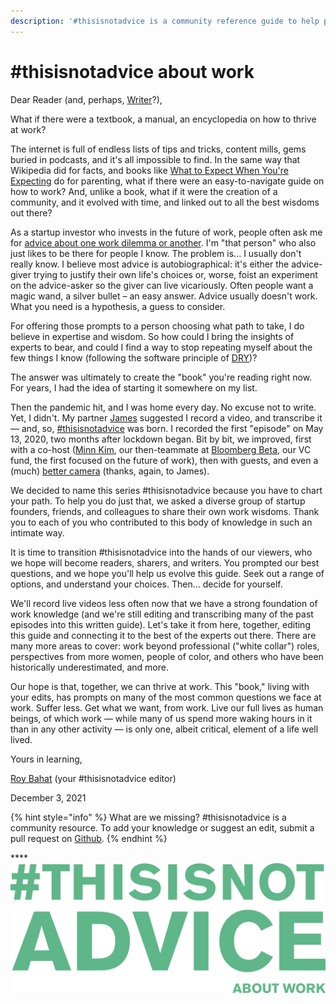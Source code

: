 ```yaml
---
description: '#thisisnotadvice is a community reference guide to help people at work.'
---
```


# #thisisnotadvice about work

Dear Reader (and, perhaps, [Writer](https://www.thisisnotadvice.work/contribute-your-own-thisisnotadvice)?),

What if there were a textbook, a manual, an encyclopedia on how to thrive at work?

The internet is full of endless lists of tips and tricks, content mills, gems buried in podcasts, and it's all impossible to find. In the same way that Wikipedia did for facts, and books like [What to Expect When You're Expecting](https://www.amazon.com/What-Expect-When-Youre-Expecting/dp/0761148574/ref=asc\_df\_0761148574/?tag=hyprod-20\&linkCode=df0\&hvadid=312130960442\&hvpos=\&hvnetw=g\&hvrand=16872339124321040207\&hvpone=\&hvptwo=\&hvqmt=\&hvdev=c\&hvdvcmdl=\&hvlocint=\&hvlocphy=9031970\&hvtargid=pla-489589977276\&psc=1) do for parenting, what if there were an easy-to-navigate guide on how to work? And, unlike a book, what if it were the creation of a community, and it evolved with time, and linked out to all the best wisdoms out there?

As a startup investor who invests in the future of work, people often ask me for [advice about one work dilemma or another](https://also.roybahat.com/would-you-like-career-advice-ac8314f2ea8f). I'm "that person" who also just likes to be there for people I know. The problem is... I usually don't really know. I believe most advice is autobiographical: it's either the advice-giver trying to justify their own life's choices or, worse, foist an experiment on the advice-asker so the giver can live vicariously. Often people want a magic wand, a silver bullet – an easy answer. Advice usually doesn't work. What you need is a hypothesis, a guess to consider.

For offering those prompts to a person choosing what path to take, I do believe in expertise and wisdom. So how could I bring the insights of experts to bear, and could I find a way to stop repeating myself about the few things I know (following the software principle of [DRY](https://en.wikipedia.org/wiki/Don't\_repeat\_yourself))?

The answer was ultimately to create the "book" you're reading right now. For years, I had the idea of starting it somewhere on my list.

Then the pandemic hit, and I was home every day. No excuse not to write. Yet, I didn't. My partner [James](http://twitter.com/jamescham) suggested I record a video, and transcribe it — and, so, [#thisisnotadvice](https://www.thisisnotadvice.work/contribute-your-own-thisisnotadvice) was born. I recorded the first "episode" on May 13, 2020, two months after lockdown began. Bit by bit, we improved, first with a co-host ([Minn Kim](http://twitter.com/minney\_cat), our then-teammate at [Bloomberg Beta](http://bloombergbeta.com), our VC fund, the first focused on the future of work), then with guests, and even a (much) [better camera](https://twitter.com/roybahat/status/1304156601167691777) (thanks, again, to James).

We decided to name this series #thisisnotadvice because you have to chart your path. To help you do just that, we asked a diverse group of startup founders, friends, and colleagues to share their own work wisdoms. Thank you to each of you who contributed to this body of knowledge in such an intimate way.

It is time to transition #thisisnotadvice into the hands of our viewers, who we hope will become readers, sharers, and writers. You prompted our best questions, and we hope you'll help us evolve this guide. Seek out a range of options, and understand your choices. Then... decide for yourself.

We'll record live videos less often now that we have a strong foundation of work knowledge (and we're still editing and transcribing many of the past episodes into this written guide). Let's take it from here, together, editing this guide and connecting it to the best of the experts out there. There are many more areas to cover: work beyond professional ("white collar") roles, perspectives from more women, people of color, and others who have been historically underestimated, and more.

Our hope is that, together, we can thrive at work. This "book," living with your edits, has prompts on many of the most common questions we face at work. Suffer less. Get what we want, from work. Live our full lives as human beings, of which work — while many of us spend more waking hours in it than in any other activity — is only one, albeit critical, element of a life well lived.

Yours in learning,

[Roy Bahat](http://twitter.com/roybahat) (your #thisisnotadvice editor)

December 3, 2021



{% hint style="info" %}
What are we missing? #thisisnotadvice is a community resource. To add your knowledge or suggest an edit, submit a pull request on [Github](https://github.com/roybahat/thisisnotadvice).
{% endhint %}

****![](<.gitbook/assets/image (1) (1).png>)
